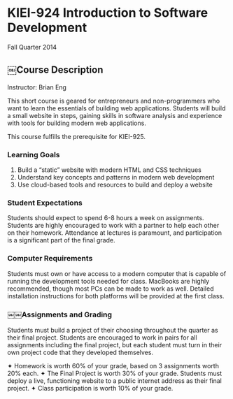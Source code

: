 # KIEI-924 Introduction to Software Development
Fall Quarter 2014

## ￼Course Description
Instructor: Brian Eng

This short course is geared for entrepreneurs and non-programmers who want to learn the essentials of building web applications. Students will build a small website in steps, gaining skills in software analysis and experience with tools for building modern web applications.

This course fulfills the prerequisite for KIEI-925. 

### Learning Goals
1. Build a “static” website with modern HTML and CSS techniques
2. Understand key concepts and patterns in modern web development
3. Use cloud-based tools and resources to build and deploy a website

### Student Expectations
Students should expect to spend 6-8 hours a week on assignments. Students are highly encouraged to work with a partner to help each other on their homework.
Attendance at lectures is paramount, and participation is a significant part of the final grade.

### Computer Requirements
Students must own or have access to a modern computer that is capable of running the development tools needed for class. MacBooks are highly recommended, though most PCs can be made to work as well. Detailed installation instructions for both platforms will be provided at the first class.

### ￼￼Assignments and Grading
Students must build a project of their choosing throughout the quarter as their final project. Students are encouraged to work in pairs for all assignments including the final project, but each student must turn in their own project code that they developed themselves.

✦ Homework is worth 60% of your grade, based on 3 assignments worth 20% each.
✦ The Final Project is worth 30% of your grade. Students must deploy a live, functioning website to a public internet address as their final project.
✦ Class participation is worth 10% of your grade.

